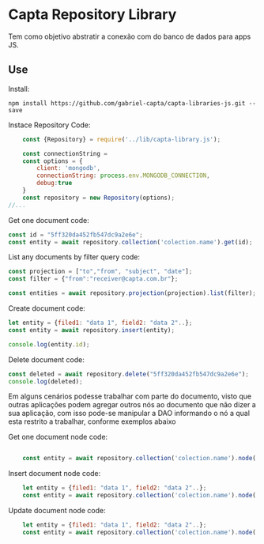 # Capta Repository Library

Tem como objetivo abstratir a conexão com do banco de dados para apps JS.

## Use

Install:

`npm install https://github.com/gabriel-capta/capta-libraries-js.git --save`

Instace Repository Code:

```javascript
    const {Repository} = require('../lib/capta-library.js');

    const connectionString = 
    const options = {
        client: 'mongodb', 
        connectionString: process.env.MONGODB_CONNECTION, 
        debug:true
    }
    const repository = new Repository(options);
//...
```

Get one document code:

```javascript
const id = "5ff320da452fb547dc9a2e6e";
const entity = await repository.collection('colection.name').get(id);

```

List any documents by filter query code:

```javascript
const projection = ["to","from", "subject", "date"];
const filter = {"from":"receiver@capta.com.br"};

const entities = await repository.projection(projection).list(filter);

```

Create document code:

```javascript
let entity = {filed1: "data 1", field2: "data 2"..};
const entity = await repository.insert(entity);

console.log(entity.id);

```

Delete document code:

```javascript
const deleted = await repository.delete("5ff320da452fb547dc9a2e6e");
console.log(deleted);

```

Em alguns cenários podesse trabalhar com parte do documento, visto que outras aplicações podem agregar outros nós ao documento que não dizer a sua aplicação, com isso pode-se manipular a DAO informando o nó a qual esta restrito a trabalhar, conforme exemplos abaixo

Get one document node code:

```javascript

    const entity = await repository.collection('colection.name').node('data.email').get("5ff320da452fb547dc9a2e6e");

```

Insert document node code:

```javascript
    let entity = {filed1: "data 1", field2: "data 2"..};
    const entity = await repository.collection('colection.name').node('data.email').insert(entity);

```

Update document node code:

```javascript
    let entity = {filed1: "data 1", field2: "data 2"..};
    const entity = await repository.collection('colection.name').node('data.email').update(entity, '60182965d6ff71150043ddc5');

```
